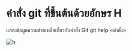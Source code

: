 # คำสั่ง git ที่ขึ้นต้นด้วยอักษร H
แสดงข้อมูลความช่วยเหลือเกี่ยวกับคำสั่ง Git
git help <คำสั่ง>

![h](https://github.com/Siriratda/Git-A-Z-Mission_65030240/assets/144195995/977add14-3bb9-4181-b578-73f0dfd6c4f1)
